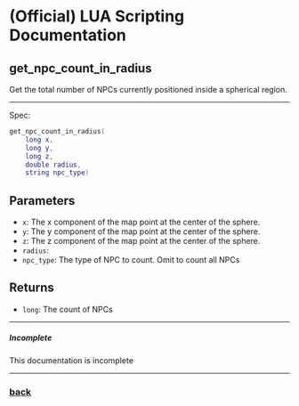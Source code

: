 
# (Official) LUA Scripting Documentation

## get_npc_count_in_radius

Get the total number of NPCs currently positioned inside a spherical region.

___

Spec:

```lua
get_npc_count_in_radius(
	long x,
	long y,
	long z,
	double radius,
	string npc_type)
```

## Parameters

- `x`: The x component of the map point at the center of the sphere.
- `y`: The y component of the map point at the center of the sphere.
- `z`: The z component of the map point at the center of the sphere.
- `radius`: 
- `npc_type`: The type of NPC to count. Omit to count all NPCs

## Returns

- `long`: The count of NPCs

___

##### Incomplete

This documentation is incomplete

___

### [back](../getters)
